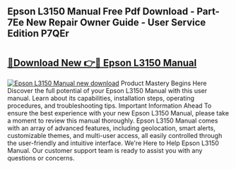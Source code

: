 ## Epson L3150 Manual Free Pdf Download - Part-7Ee New Repair Owner Guide - User Service Edition P7QEr

# <h2><a href="http://cf24871.oget.top/?id=Epson+L3150+Manual">🔗Download New 👉🔴 Epson L3150 Manual</a></h2>

[![Epson L3150 Manual new download](https://i.imgur.com/5g1atiW.png)](http://cf24871.oget.top/?id=Epson+L3150+Manual)
Product Mastery Begins Here Discover the full potential of your Epson L3150 Manual with this user manual. Learn about its capabilities, installation steps, operating procedures, and troubleshooting tips. Important Information Ahead To ensure the best experience with your new Epson L3150 Manual, please take a moment to review this manual thoroughly. Epson L3150 Manual comes with an array of advanced features, including geolocation, smart alerts, customizable themes, and multi-user access, all easily controlled through the user-friendly and intuitive interface. We're Here to Help Epson L3150 Manual. Our customer support team is ready to assist you with any questions or concerns.
